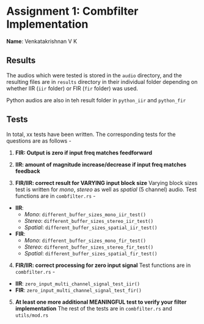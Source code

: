 # Assignment 1: Combfilter Implementation

**Name**: Venkatakrishnan V K

## Results
The audios which were tested is stored in the `audio` directory, and the resulting files are in `results` directory in their individual folder depending on whether IIR (`iir` folder) or FIR (`fir` folder) was used.

Python audios are also in teh result folder in `python_iir` and `python_fir`

## Tests

In total, xx tests have been written. The corresponding tests for the questions are as follows -
1. **FIR: Output is zero if input freq matches feedforward**



2. **IIR: amount of magnitude increase/decrease if input freq matches feedback**



3. **FIR/IIR: correct result for VARYING input block size**
Varying block sizes test is written for *mono*, *stereo* as well as *spatial* (5 channel) audio. Test functions are in `combfilter.rs` -
- **IIR**: 
    - *Mono*: `different_buffer_sizes_mono_iir_test()`
    - *Stereo*: `different_buffer_sizes_stereo_iir_test()`
    - *Spatial*: `different_buffer_sizes_spatial_iir_test()`
- **FIR**: 
    - *Mono*: `different_buffer_sizes_mono_fir_test()`
    - *Stereo*: `different_buffer_sizes_stereo_fir_test()`
    - *Spatial*: `different_buffer_sizes_spatial_fir_test()`

4. **FIR/IIR: correct processing for zero input signal**
Test functions are in `combfilter.rs` -
- **IIR**: `zero_input_multi_channel_signal_test_iir()`
- **FIR**: `zero_input_multi_channel_signal_test_fir()`

5. **At least one more additional MEANINGFUL test to verify your filter implementation**
The rest of the tests are in `combfilter.rs` and `utils/mod.rs`